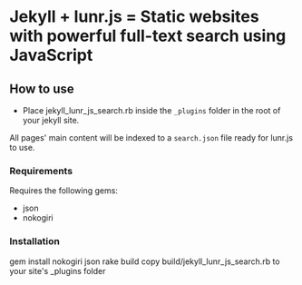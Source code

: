# Jekyll + lunr.js = Static websites with powerful full-text search using JavaScript

## How to use

* Place jekyll_lunr_js_search.rb inside the `_plugins` folder in the root of your jekyll site.

All pages' main content will be indexed to a `search.json` file ready for lunr.js to use.

### Requirements

Requires the following gems:

* json
* nokogiri

### Installation

  gem install nokogiri json
  rake build
  copy build/jekyll_lunr_js_search.rb to your site's _plugins folder
